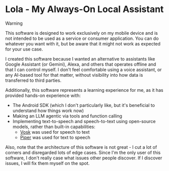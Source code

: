 # Lola - My Always-On Local Assistant

> [!WARNING]
> This software is designed to work exclusively on my mobile device and is not intended to be used as a service or consumer application. You can do whatever you want with it, but be aware that it might not work as expected for your use case.

I created this software because I wanted an alternative to assistants like Google Assistant (or Gemini), Alexa, and others that operates offline and that I can control myself. I don't feel comfortable using a voice assistant, or any AI-based tool for that matter, without visibility into how data is transferred to third parties.

Additionally, this software represents a learning experience for me, as it has provided hands-on experience with:

- The Android SDK (which I don't particularly like, but it's beneficial to understand how things work now)
- Making an LLM agentic via tools and function calling
- Implementing text-to-speech and speech-to-text using open-source models, rather than built-in capabilities:
    - [Vosk](https://github.com/alphacep/vosk) was used for speech to text
    - [Piper](https://github.com/rhasspy/piper) was used for text to speech

Also, note that the architecture of this software is not great - I cut a lot of corners and disregarded lots of edge cases. Since I'm the only user of this software,
I don't really case what issues other people discover. If I discover issues, I will fix them myself on the spot.
